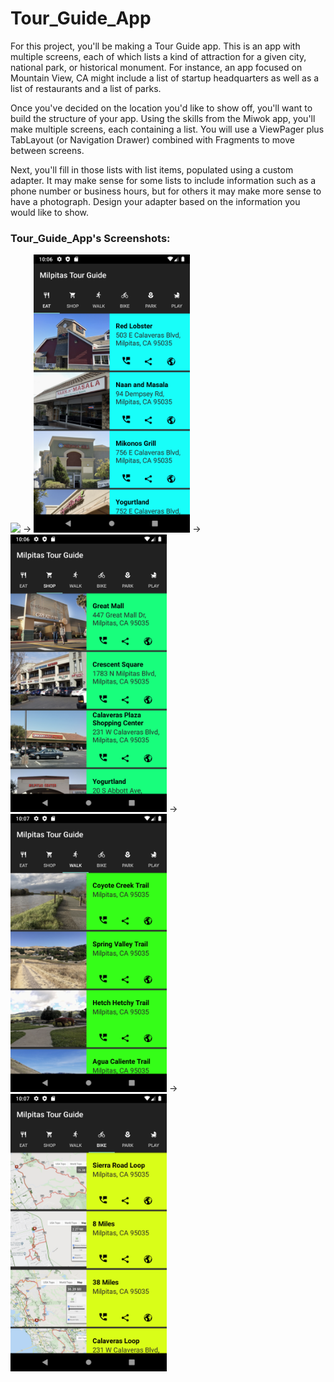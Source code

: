 # Tour_Guide_App

For this project, you'll be making a Tour Guide app. This is an app with multiple screens, each of which lists a kind of attraction for a given city, national park, or historical monument. For instance, an app focused on Mountain View, CA might include a list of startup headquarters as well as a list of restaurants and a list of parks.

Once you've decided on the location you'd like to show off, you'll want to build the structure of your app. Using the skills from the Miwok app, you'll make multiple screens, each containing a list. You will use a ViewPager plus TabLayout (or Navigation Drawer) combined with Fragments to move between screens.

Next, you'll fill in those lists with list items, populated using a custom adapter. It may make sense for some lists to include information such as a phone number or business hours, but for others it may make more sense to have a photograph. Design your adapter based on the information you would like to show.

### Tour_Guide_App's Screenshots:
<img src="https://github.com/mobilotest/Tour_Guide_App/blob/master/images/menu.png" width = 250> -> <img src="https://github.com/mobilotest/Tour_Guide_App/blob/master/images/list1.png" width = 250> -> <img src="https://github.com/mobilotest/Tour_Guide_App/blob/master/images/list2.png" width = 250> -> <img src="https://github.com/mobilotest/Tour_Guide_App/blob/master/images/list3.png" width = 250> -> <img src="https://github.com/mobilotest/Tour_Guide_App/blob/master/images/list4.png" width = 250>


